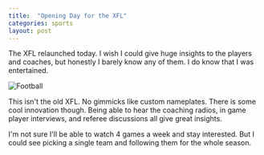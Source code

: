 ```yaml
---
title:  "Opening Day for the XFL"
categories: sports
layout: post
---
```



The XFL relaunched today. I wish I could give huge insights to the players and coaches, but honestly I barely know any of them. I do know that I was entertained.

![Football](https://images.unsplash.com/photo-1566577739112-5180d4bf9390?ixlib=rb-1.2.1&ixid=eyJhcHBfaWQiOjEyMDd9&auto=format&fit=crop&w=1226&q=80)

This isn't the old XFL. No gimmicks like custom nameplates. There is some cool innovation though. Being able to hear the coaching radios, in game player interviews, and referee discussions all give great insights.

I'm not sure I'll be able to watch 4 games a week and stay interested. But I could see picking a single team and following them for the whole season. 